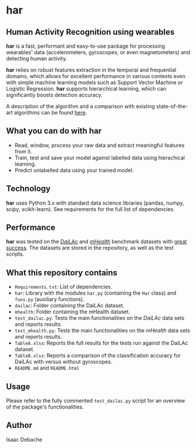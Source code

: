 # har #
## Human Activity Recognition using wearables ##
**har** is a fast, performant and easy-to-use package for processing wearables' data (accelerometers, gyroscopes, or even magnetometers) and detecting human activity. 

**har** relies on robust features extraction in the temporal and frequential domains, which allows for excellent performance in various contexts even with simple machine learning models such as Support Vector Machine or Logistic Regression. **har** supports hierarchical learning, which can significantly boosts detection accuracy. 

A description of the algorithm and a comparison with existing state-of-the-art algorithms can be found [here](https://www.mdpi.com/1424-8220/20/11/3090).  

## What you can do with **har** ## 
* Read, window, process your raw data and extract meaningful features from it.
* Train, test and save your model against labelled data using hierachical learning. 
* Predict unlabelled data using your trained model.

## Technology
**har** uses Python 3.x with standard data science libraries (pandas, numpy, scipy, scikit-learn). 
See requirements for the full list of dependencies. 



## Performance
**har** was tested on the [*DaiLAc*](https://journals.plos.org/plosone/article?id=10.1371/journal.pone.0075196) and [*mHealth*](https://link.springer.com/content/pdf/10.1007/978-3-319-13105-4.pdf) benchmark datasets with [great success]((https://www.mdpi.com/1424-8220/20/11/3090)). The datasets are stored in the repository, as well as the test scripts.

## What this repository contains ##

* `Requirements.txt`: List of dependencies.
* `har`: Library with the modules `har.py` (containing the `Har` class) and `funs.py` (auxiliary functions). 
* `dailac`: Folder containing the DaiLAc dataset.
* `mhealth`: Folder containing the mHealth dataset.
* `test_dailac.py`: Tests the main functionalities on the *DaiLAc* data sets and reports results.
* `test_mhealth.py`: Tests the main functionalities on the *mHealth* data sets and reports results.
* `TableA.xlsx`: Reports the full results for the tests run against the DaiLAc dataset.
* `TableB.xlsx`: Reports a comparison of the classification accuracy for DaiLAc with versus without gyroscopes.
* `README.md` and `README.html`


## Usage ##
Please refer to the fully commented `test_dailac.py` script for an overview of the package's functionalities.

## Author ## 
Isaac Debache